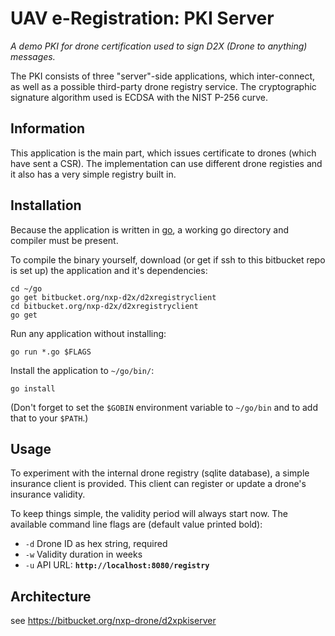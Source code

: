 # UAV e-Registration: PKI Server
_A demo PKI for drone certification used to sign D2X (Drone to anything) messages._

The PKI consists of three "server"-side applications, which inter-connect, as well as a possible third-party drone registry service.
The cryptographic signature algorithm used is ECDSA with the NIST P-256 curve.

## Information
This application is the main part, which issues certificate to drones (which have sent a CSR).
The implementation can use different drone registies and it also has a very simple registry built in.


## Installation
Because the application is written in [go](https://golang.org), a working go directory and compiler must be present.

To compile the binary yourself, download (or get if ssh to this bitbucket repo is set up) the application and it's dependencies:
```
cd ~/go
go get bitbucket.org/nxp-d2x/d2xregistryclient
cd bitbucket.org/nxp-d2x/d2xregistryclient
go get
```

Run any application without installing:
```
go run *.go $FLAGS
```

Install the application to `~/go/bin/`:
```
go install
```
(Don't forget to set the `$GOBIN` environment variable to `~/go/bin` and to add that to your `$PATH`.)


## Usage
To experiment with the internal drone registry (sqlite database), a simple insurance client is provided.
This client can register or update a drone's insurance validity.

To keep things simple, the validity period will always start now.
The available command line flags are (default value printed bold):

- `-d` Drone ID as hex string, required
- `-w` Validity duration in weeks
- `-u` API URL: **`http://localhost:8080/registry`**


## Architecture
see https://bitbucket.org/nxp-drone/d2xpkiserver

